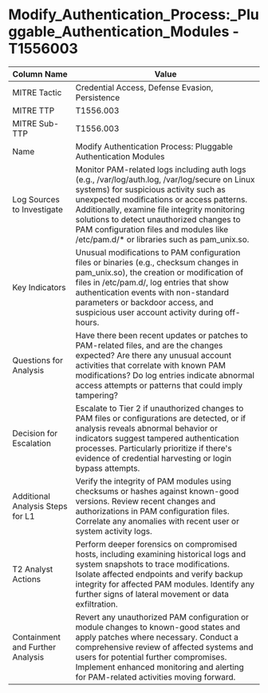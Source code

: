 # Modify_Authentication_Process:_Pluggable_Authentication_Modules - T1556003

| Column Name | Value |
|-------------|-------|
| MITRE Tactic | Credential Access, Defense Evasion, Persistence |
| MITRE TTP | T1556.003 |
| MITRE Sub-TTP | T1556.003 |
| Name | Modify Authentication Process: Pluggable Authentication Modules |
| Log Sources to Investigate | Monitor PAM-related logs including auth logs (e.g., /var/log/auth.log, /var/log/secure on Linux systems) for suspicious activity such as unexpected modifications or access patterns. Additionally, examine file integrity monitoring solutions to detect unauthorized changes to PAM configuration files and modules like /etc/pam.d/* or libraries such as pam_unix.so. |
| Key Indicators | Unusual modifications to PAM configuration files or binaries (e.g., checksum changes in pam_unix.so), the creation or modification of files in /etc/pam.d/, log entries that show authentication events with non-standard parameters or backdoor access, and suspicious user account activity during off-hours. |
| Questions for Analysis | Have there been recent updates or patches to PAM-related files, and are the changes expected? Are there any unusual account activities that correlate with known PAM modifications? Do log entries indicate abnormal access attempts or patterns that could imply tampering? |
| Decision for Escalation | Escalate to Tier 2 if unauthorized changes to PAM files or configurations are detected, or if analysis reveals abnormal behavior or indicators suggest tampered authentication processes. Particularly prioritize if there's evidence of credential harvesting or login bypass attempts. |
| Additional Analysis Steps for L1 | Verify the integrity of PAM modules using checksums or hashes against known-good versions. Review recent changes and authorizations in PAM configuration files. Correlate any anomalies with recent user or system activity logs. |
| T2 Analyst Actions | Perform deeper forensics on compromised hosts, including examining historical logs and system snapshots to trace modifications. Isolate affected endpoints and verify backup integrity for affected PAM modules. Identify any further signs of lateral movement or data exfiltration. |
| Containment and Further Analysis | Revert any unauthorized PAM configuration or module changes to known-good states and apply patches where necessary. Conduct a comprehensive review of affected systems and users for potential further compromises. Implement enhanced monitoring and alerting for PAM-related activities moving forward. |
